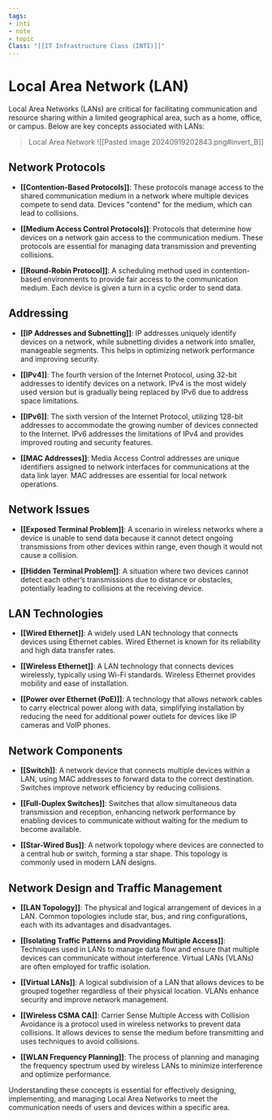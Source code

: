 ```yaml
---
tags:
- inti
- note
- topic
Class: "[[IT Infrastructure Class (INTI)]]"
---
```


# Local Area Network (LAN)

Local Area Networks (LANs) are critical for facilitating communication and resource sharing within a limited geographical area, such as a home, office, or campus. Below are key concepts associated with LANs:

> Local Area Network
> ![[Pasted image 20240919202843.png#invert_B]]

## Network Protocols

- **[[Contention-Based Protocols]]**: These protocols manage access to the shared communication medium in a network where multiple devices compete to send data. Devices "contend" for the medium, which can lead to collisions.

- **[[Medium Access Control Protocols]]**: Protocols that determine how devices on a network gain access to the communication medium. These protocols are essential for managing data transmission and preventing collisions.

- **[[Round-Robin Protocol]]**: A scheduling method used in contention-based environments to provide fair access to the communication medium. Each device is given a turn in a cyclic order to send data.

## Addressing

- **[[IP Addresses and Subnetting]]**: IP addresses uniquely identify devices on a network, while subnetting divides a network into smaller, manageable segments. This helps in optimizing network performance and improving security.

- **[[IPv4]]**: The fourth version of the Internet Protocol, using 32-bit addresses to identify devices on a network. IPv4 is the most widely used version but is gradually being replaced by IPv6 due to address space limitations.

- **[[IPv6]]**: The sixth version of the Internet Protocol, utilizing 128-bit addresses to accommodate the growing number of devices connected to the Internet. IPv6 addresses the limitations of IPv4 and provides improved routing and security features.

- **[[MAC Addresses]]**: Media Access Control addresses are unique identifiers assigned to network interfaces for communications at the data link layer. MAC addresses are essential for local network operations.

## Network Issues

- **[[Exposed Terminal Problem]]**: A scenario in wireless networks where a device is unable to send data because it cannot detect ongoing transmissions from other devices within range, even though it would not cause a collision.

- **[[Hidden Terminal Problem]]**: A situation where two devices cannot detect each other’s transmissions due to distance or obstacles, potentially leading to collisions at the receiving device.

## LAN Technologies

- **[[Wired Ethernet]]**: A widely used LAN technology that connects devices using Ethernet cables. Wired Ethernet is known for its reliability and high data transfer rates.

- **[[Wireless Ethernet]]**: A LAN technology that connects devices wirelessly, typically using Wi-Fi standards. Wireless Ethernet provides mobility and ease of installation.

- **[[Power over Ethernet (PoE)]]**: A technology that allows network cables to carry electrical power along with data, simplifying installation by reducing the need for additional power outlets for devices like IP cameras and VoIP phones.

## Network Components

- **[[Switch]]**: A network device that connects multiple devices within a LAN, using MAC addresses to forward data to the correct destination. Switches improve network efficiency by reducing collisions.

- **[[Full-Duplex Switches]]**: Switches that allow simultaneous data transmission and reception, enhancing network performance by enabling devices to communicate without waiting for the medium to become available.

- **[[Star-Wired Bus]]**: A network topology where devices are connected to a central hub or switch, forming a star shape. This topology is commonly used in modern LAN designs.

## Network Design and Traffic Management

- **[[LAN Topology]]**: The physical and logical arrangement of devices in a LAN. Common topologies include star, bus, and ring configurations, each with its advantages and disadvantages.

- **[[Isolating Traffic Patterns and Providing Multiple Access]]**: Techniques used in LANs to manage data flow and ensure that multiple devices can communicate without interference. Virtual LANs (VLANs) are often employed for traffic isolation.

- **[[Virtual LANs]]**: A logical subdivision of a LAN that allows devices to be grouped together regardless of their physical location. VLANs enhance security and improve network management.

- **[[Wireless CSMA CA]]**: Carrier Sense Multiple Access with Collision Avoidance is a protocol used in wireless networks to prevent data collisions. It allows devices to sense the medium before transmitting and uses techniques to avoid collisions.

- **[[WLAN Frequency Planning]]**: The process of planning and managing the frequency spectrum used by wireless LANs to minimize interference and optimize performance.

Understanding these concepts is essential for effectively designing, implementing, and managing Local Area Networks to meet the communication needs of users and devices within a specific area.